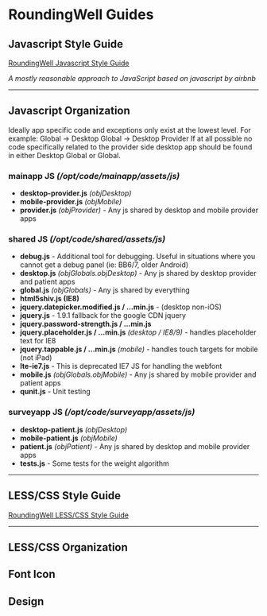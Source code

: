 # RoundingWell Guides

## Javascript Style Guide

[RoundingWell Javascript Style Guide](https://github.com/RoundingWell/style-guides/blob/master/javascript.md)

*A mostly reasonable approach to JavaScript based on javascript by airbnb*

---

## Javascript Organization

Ideally app specific code and exceptions only exist at the lowest level. For example:  Global -> Desktop Global -> Desktop Provider
If at all possible no code specifically related to the provider side desktop app should be found in either Desktop Global or Global.

### mainapp JS *(/opt/code/mainapp/assets/js)*
+ **desktop-provider.js** *(objDesktop)*
+ **mobile-provider.js** *(objMobile)*
+ **provider.js**  *(objProvider)* - Any js shared by desktop and mobile provider apps

### shared JS *(/opt/code/shared/assets/js)*
+ **debug.js**  - Additional tool for debugging.  Useful in situations where you cannot get a debug panel (ie: BB6/7, older Android)
+ **desktop.js** *(objGlobals.objDesktop)* - Any js shared by desktop provider and patient apps
+ **global.js** *(objGlobals)*  - Any js shared by everything
+ **html5shiv.js (IE8)**
+ **jquery.datepicker.modified.js / ...min.js**  - (desktop non-iOS)
+ **jquery.js** - 1.9.1  fallback for the google CDN jquery
+ **jquery.password-strength.js / ...min.js**
+ **jquery.placeholder.js / ...min.js**  *(desktop / IE8/9)* - handles placeholder text for IE8
+ **jquery.tappable.js / ...min.js** *(mobile)* - handles touch targets for mobile  (not iPad)
+ **lte-ie7.js** - This is deprecated IE7 JS for handling the webfont
+ **mobile.js** *(objGlobals.objMobile)* - Any js shared by mobile provider and patient apps
+ **qunit.js** - Unit testing

### surveyapp JS  *(/opt/code/surveyapp/assets/js)*
+ **desktop-patient.js** *(objDesktop)*
+ **mobile-patient.js**  *(objMobile)*
+ **patient.js** *(objPatient)* - Any js shared by desktop and mobile provider apps
+ **tests.js** - Some tests for the weight algorithm

---

## LESS/CSS Style Guide

[RoundingWell LESS/CSS Style Guide](https://github.com/RoundingWell/style-guides/blob/master/lesscss.md)

---

## LESS/CSS Organization

## Font Icon

## Design
